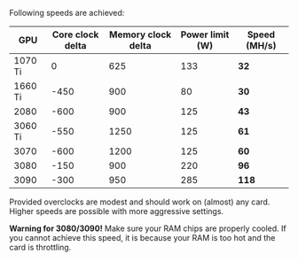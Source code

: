 
Following speeds are achieved:


GPU | Core clock delta | Memory clock delta | Power limit (W) | Speed (MH/s)
----|------------------|--------------------|-----------------|-------------
1070 Ti | 0 | 625 | 133 | **32**
1660 Ti | -450 | 900 | 80 | **30**
2080 | -600 | 900 | 125 | **43**
3060 Ti | -550 | 1250 | 125 | **61**
3070 | -600 | 1200 | 125 | **60**
3080 | -150 | 900 | 220 | **96**
3090 | -300 | 950 | 285 | **118**

Provided overclocks are modest and should work on (almost) any card. Higher speeds are possible with more aggressive settings.

**Warning for 3080/3090!** Make sure your RAM chips are properly cooled. If you cannot achieve this speed, it is because your RAM is too hot and the card is throttling.
